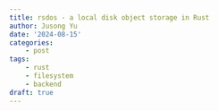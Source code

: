 ```yaml
---
title: rsdos - a local disk object storage in Rust
author: Jusong Yu
date: '2024-08-15'
categories:
    - post
tags:
    - rust
    - filesystem
    - backend
draft: true
---
```

